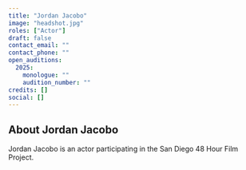 ```yaml
---
title: "Jordan Jacobo"
image: "headshot.jpg"
roles: ["Actor"]
draft: false
contact_email: ""
contact_phone: ""
open_auditions:
  2025:
    monologue: ""
    audition_number: ""
credits: []
social: []
---
```


## About Jordan Jacobo

Jordan Jacobo is an actor participating in the San Diego 48 Hour Film Project.
